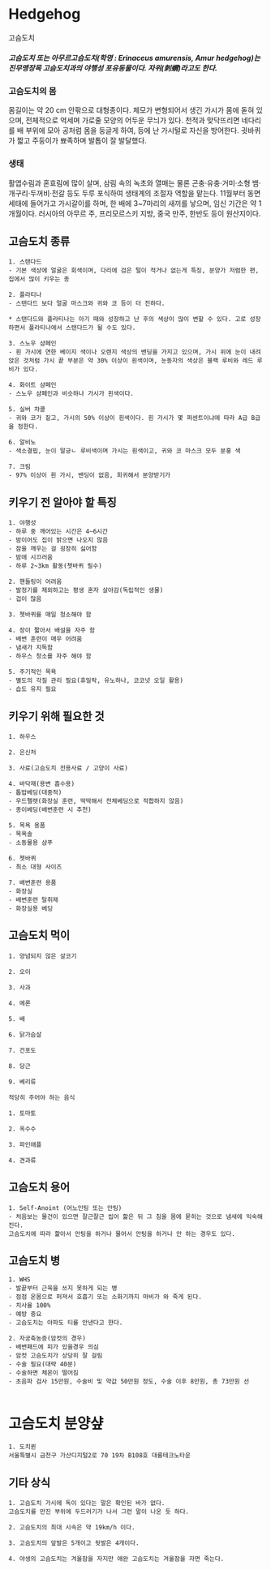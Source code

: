 # Hedgehog
고슴도치

##### 고슴도치 또는 아무르고슴도치(학명 : Erinaceus amurensis, Amur hedgehog)는 진무맹장목 고슴도치과의 야행성 포유동물이다. 자위(刺蝟)라고도 한다.

### 고슴도치의 몸
몸길이는 약 20 cm 안팎으로 대형종이다. 체모가 변형되어서 생긴 가시가 몸에 돋혀 있으며, 전체적으로 억세며 가로줄 모양의 어두운 무늬가 있다. 천적과 맞닥뜨리면 네다리를 배 부위에 모아 공처럼 몸을 둥글게 하여, 등에 난 가시털로 자신을 방어한다. 귓바퀴가 짧고 주둥이가 뾰족하며 발톱이 잘 발달했다.

### 생태
활엽수림과 혼효림에 많이 살며, 삼림 속의 녹초와 열매는 물론 곤충·유충·거미·소형 뱀·개구리·두꺼비·전갈 등도 두루 포식하여 생태계의 조절자 역할을 맡는다. 11월부터 동면 세태에 들어가고 가시갈이를 하며, 한 배에 3~7마리의 새끼를 낳으며, 임신 기간은 약 1개월이다. 러시아의 아무르 주, 프리모르스키 지방, 중국 만주, 한반도 등이 원산지이다.

## 고슴도치 종류
```
1. 스탠다드
- 기본 색상에 얼굴은 회색이며, 다리에 검은 털이 적거나 없는게 특징, 분양가 저렴한 편, 집에서 많이 키우는 종

2. 플라티나
- 스탠다드 보다 얼굴 마스크와 귀와 코 등이 더 진하다.

* 스탠다드와 플라티나는 아기 때와 성장하고 난 후의 색상이 많이 변할 수 있다. 고로 성장하면서 플라티나에서 스탠다드가 될 수도 있다.

3. 스노우 샴페인
- 흰 가시에 연한 베이지 색이나 오렌지 색상의 밴딩을 가지고 있으며, 가시 위에 눈이 내려 앉은 것처럼 가시 끝 부분은 약 30% 이상이 흰색이며, 눈동자의 색상은 블랙 루비와 레드 루비가 있다.

4. 화이트 샴페인
- 스노우 샴페인과 비슷하나 가시가 흰색이다.

5. 실버 챠콜
- 귀와 코가 짙고, 가시의 50% 이상이 흰색이다. 흰 가시가 몇 퍼센트이냐에 따라 A급 B급을 정한다.

6. 알비노
- 색소결핍, 눈이 말긍ㄴ 루비색이며 가시는 흰색이고, 귀와 코 마스크 모두 분홍 색

7. 크림
- 97% 이상이 흰 가시, 밴딩이 없음, 희귀해서 분양받기가 

```

## 키우기 전 알아야 할 특징
```
1. 야행성
- 하루 중 깨어있는 시간은 4~6시간 
- 밤이어도 집이 밝으면 나오지 않음
- 잠을 깨우는 걸 굉장히 싫어함
- 밤에 시끄러움
- 하루 2~3km 활동(쳇바퀴 필수)

2. 핸들링이 어려움
- 발정기를 제외하고는 평생 혼자 살아감(독립적인 생물)
- 겁이 많음

3. 쳇바퀴를 매일 청소해야 함

4. 장이 짧아서 배설을 자주 함
- 배변 훈련이 매우 어려움
- 냄새가 지독함
- 하우스 청소를 자주 해야 함

5. 주기적인 목욕
- 별도의 각질 관리 필요(휴밀락, 유노하나, 코코넛 오일 활용)
- 습도 유지 필요

```

## 키우기 위해 필요한 것
```
1. 하우스

2. 은신처

3. 사료(고슴도치 전용사료 / 고양이 사료)

4. 바닥재(용변 흡수용)
- 톱밥베딩(대중적)
- 우드펠렛(화장실 훈련, 딱딱해서 전체베딩으로 적합하지 않음)
- 종이베딩(배변훈련 시 추천)

5. 목욕 용품
- 목욕솔
- 소동물용 샴푸

6. 쳇바퀴
- 최소 대형 사이즈

7. 배변훈련 용품
- 화장실
- 배변훈련 탈취제
- 화장실용 베딩

```

## 고슴도치 먹이
```
1. 양념되지 않은 살코기

2. 오이

3. 사과

4. 메론

5. 배

6. 닭가슴살

7. 건포도

8. 당근

9. 베리류

적당히 주어야 하는 음식

1. 토마토

2. 옥수수

3. 파인애플

4. 견과류

```

## 고슴도치 용어
```
1. Self-Anoint (어노인팅 또는 안팅)
- 처음보는 물건이 있으면 잘근잘근 씹어 핥은 뒤 그 침을 몸에 묻히는 것으로 냄새에 익숙해진다.
고슴도치에 따라 핥아서 안팅을 하거나 물어서 안팅을 하거나 안 하는 경우도 있다.

```

## 고슴도치 병
```
1. WHS
- 발끝부터 근육을 쓰지 못하게 되는 병
- 점점 온몸으로 퍼져서 호흡기 또는 소화기까지 마비가 와 죽게 된다.
- 치사율 100%
- 예방 중요
- 고슴도치는 아파도 티를 안낸다고 한다.

2. 자궁축농증(암컷의 경우)
- 배변패드에 피가 있을경우 의심
- 암컷 고슴도치가 상당히 잘 걸림
- 수술 필요(대략 40분)
- 수술하면 체온이 떨어짐
- 초음파 검사 15만원, 수술비 및 약값 50만원 정도, 수술 이후 8만원, 총 73만원 선


```

# 고슴도치 분양샾
```
1. 도치퀸
서울특별시 금천구 가산디지털2로 70 19차 B108호 대륭테크노타운

```

## 기타 상식
```
1. 고슴도치 가시에 독이 있다는 말은 확인된 바가 없다.
고슴도치를 만진 부위에 두드러기가 나서 그런 말이 나온 듯 하다.

2. 고슴도치의 최대 시속은 약 19km/h 이다.

3. 고슴도치의 앞발은 5개이고 뒷발은 4개이다.

4. 야생의 고슴도치는 겨울잠을 자지만 애완 고슴도치는 겨울잠을 자면 죽는다.
```
